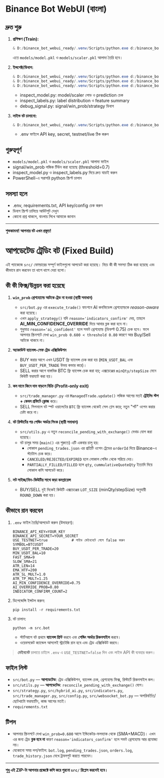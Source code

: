 # Binance Bot WebUI (বাংলা)

## দ্রুত শুরু

1. **প্রশিক্ষণ (Train):**
   ```powershell
   & D:/binance_bot_webui_ready/.venv/Scripts/python.exe d:/binance_bot_webui_ready/training/train_model.py
   ```
   এতে `models/model.pkl` ও `models/scaler.pkl` আলাদা তৈরি হবে।

2. **ইন্সপেক্ট/ডিবাগ:**
   ```powershell
   & D:/binance_bot_webui_ready/.venv/Scripts/python.exe d:/binance_bot_webui_ready/tools/inspect_model.py
   & D:/binance_bot_webui_ready/.venv/Scripts/python.exe d:/binance_bot_webui_ready/tools/inspect_labels.py
   & D:/binance_bot_webui_ready/.venv/Scripts/python.exe d:/binance_bot_webui_ready/tools/debug_signal.py
   ```
   - inspect_model.py: model/scaler লোড ও prediction চেক
   - inspect_labels.py: label distribution ও feature summary
   - debug_signal.py: signal/win_prob/strategy ডিবাগ

3. **লাইভ বট চালানো:**
   ```powershell
   & D:/binance_bot_webui_ready/.venv/Scripts/python.exe d:/binance_bot_webui_ready/src/bot.py
   ```
   - .env ফাইলে API key, secret, testnet/live ঠিক করুন

## গুরুত্বপূর্ণ
- `models/model.pkl` ও `models/scaler.pkl` আলাদা ফাইল
- signal/win_prob লজিক টিউন করা হয়েছে (threshold=0.7)
- inspect_model.py ও inspect_labels.py দিয়ে দ্রুত যাচাই করুন
- PowerShell-এ সরাসরি python স্ক্রিপ্ট চালান

## সমস্যা হলে
- .env, requirements.txt, API key/config চেক করুন
- ডিবাগ স্ক্রিপ্ট চালিয়ে আউটপুট দেখুন
- কোনো প্রশ্ন থাকলে, বাংলায় লিখে আমাকে জানান

---

**শুভকামনা! আপনার বট এখন প্রস্তুত!**

# আপডেটেড ট্রেডিং বট (Fixed Build)

এই প্যাকেজে `src/` ফোল্ডারের সম্পূর্ণ ফাইলগুলো আপডেট করা হয়েছে। নিচে কী কী সমস্যা ঠিক করা হয়েছে এবং কীভাবে রান করবেন তা ধাপে ধাপে দেয়া হলো।

## কী কী ফিক্স/উন্নয়ন করা হয়েছে

1) **`win_prob` থ্রেশহোল্ডে আটকে ট্রেড না হওয়া (স্থায়ী সমাধান)**  
   - `src/bot.py` এর `execute_trade()` ফাংশনে AI কনফিডেন্স থ্রেশহোল্ডকে *reason-aware* করা হয়েছে।  
   - এখন `apply_strategy()` যদি `reason='indicators_confirm'` দেয়, তাহলে **AI_MIN_CONFIDENCE_OVERRIDE** দিয়ে আবার ব্লক করা হবে না।  
   - শুধুমাত্র `reason='ai_confident'` হলে সফট থ্রেশহোল্ড (ডিফল্ট 0.75) চেক হবে। ফলে আপনার স্ক্রিনশটে দেখা `win_prob 0.600 < threshold 0.80` কারণে আর Buy/Sell আটকে থাকবে না।

2) **অ্যাকাউন্ট ব্যালেন্স-সেফ ট্রেড এক্সিকিউশন**  
   - BUY করার আগে এখন USDT ফ্রি ব্যালেন্স চেক করা হয় (`MIN_USDT_BAL` এবং `BUY_USDT_PER_TRADE` উভয় কভার করে)।  
   - SELL করার আগে বাস্তবিক BTC ফ্রি ব্যালেন্স চেক করা হয়; এক্সচেঞ্জের `minQty/stepSize` মেনে কিউটি ফরম্যাট করা হয়।  

3) **কম দামে কিনে দাম বাড়লে বিক্রি (Profit-only exit)**  
   - `src/trade_manager.py` এর `ManagedTrade.update()` লজিক আগের মতই **ট্রেইলিং স্টপ + কেবল প্রফিটে ক্লোজ** করে।  
   - SELL সিগনালে বট স্পট ওয়ালেটের `BTC` ফ্রি ব্যালেন্স থেকেই সেল প্লেস করে; নতুন "শর্ট" ওপেন করার চেষ্টা করে না। 

4) **বট রিস্টার্টের পর পেন্ডিং অর্ডার সিংক (স্থায়ী সমাধান)**  
   - `src/utils.py` এ নতুন `reconcile_pending_with_exchange()` মেথড যোগ করা হয়েছে।  
   - বট চালুর সময় (`main()` এর শুরুতে) এটি একবার চালু হয়:  
     - লোকাল `pending_trades.json` এর প্রতিটি ওপেন ট্রেডের `orderId` দিয়ে Binance-এ স্ট্যাটাস চেক করে।  
     - `CANCELED/REJECTED/EXPIRED` হলে লোকাল পেন্ডিং থেকে সরিয়ে দেয়।  
     - `PARTIALLY_FILLED/FILLED` হলে `qty`, `cummulativeQuoteQty` ইত্যাদি দিয়ে লোকাল কপি আপডেট করে।  

5) **লট সাইজ/মিন-কিউটির সাথে কড়া কমপ্লায়েন্স**  
   - BUY/SELL দুই দিকেই কিউটি এক্সচেঞ্জের `LOT_SIZE` (minQty/stepSize) অনুযায়ী `ROUND_DOWN` করা হয়।

## কীভাবে রান করবেন

1. `.env` ফাইল তৈরি/আপডেট করুন (উদাহরণ):
   ```
   BINANCE_API_KEY=YOUR_KEY
   BINANCE_API_SECRET=YOUR_SECRET
   USE_TESTNET=true           # লাইভ মেইননেটে গেলে false করুন
   SYMBOL=BTCUSDT
   BUY_USDT_PER_TRADE=20
   MIN_USDT_BAL=10
   FAST_SMA=9
   SLOW_SMA=21
   ATR_LEN=14
   EMA_HTF=200
   ATR_SL_MULT=1.0
   ATR_TP_MULT=1.25
   AI_MIN_CONFIDENCE_OVERRIDE=0.75
   AI_OVERRIDE_PROB=0.80
   INDICATOR_CONFIRM_COUNT=2
   ```

2. ডিপেন্ডেন্সি ইন্সটল করুন:
   ```
   pip install -r requirements.txt
   ```

3. বট চালান:
   ```
   python -m src.bot
   ```
   - স্টার্টআপে বট প্রথমে **ব্যালেন্স প্রিন্ট** করবে এবং **পেন্ডিং অর্ডার রিকনসাইল** করবে।
   - ওয়েবসকেট ক্যান্ডেল আসলেই স্ট্রাটেজি রান হবে এবং ট্রেড এক্সিকিউট করবে।

> **মেইননেট** চালাতে চাইলে `.env` এ `USE_TESTNET=false` দিন এবং লাইভ API কী ব্যবহার করুন।

## ফাইল লিস্ট

- `src/bot.py` — **আপডেটেড**: ট্রেড এক্সিকিউশন, ব্যালেন্স চেক, থ্রেশহোল্ড ফিক্স, রিস্টার্টে রিকনসাইল কল।
- `src/utils.py` — **আপডেটেড**: `reconcile_pending_with_exchange()` যোগ।
- `src/strategy.py`, `src/hybrid_ai.py`, `src/indicators.py`, `src/trade_manager.py`, `src/config.py`, `src/websocket_bot.py` — অপরিবর্তিত/ছোটখাটো ফরম্যাটিং, কাজ আগের মতই।
- `requirements.txt`

## টিপস

- আপনার স্ক্রিনশটে দেখা `win_prob=0.600` আসে ইন্ডিকেটর-ফলব্যাক থেকে (SMA+MACD)। এখন এর জন্য ট্রেড **ব্লক হবে না** কারণ `reason='indicators_confirm'` হলে সফট থ্রেশহোল্ড আর প্রযোজ্য নয়।  
- যেকোনো সময় লগ/ফাইল: `bot.log`, `pending_trades.json`, `orders.log`, `trade_history.json` দেখে ট্রাবলশুট করতে পারবেন।

---

**শুধু এই ZIP-টা আপনার প্রজেক্টে কপি করে পুরনো `src/` রিপ্লেস করলেই হবে।**
